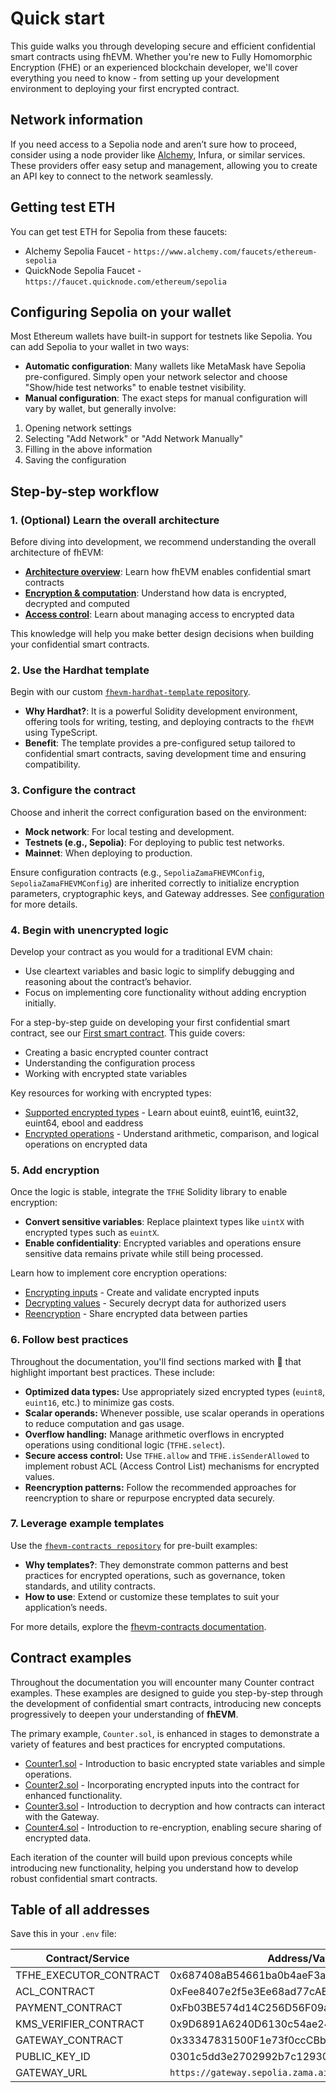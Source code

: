 # Quick start

This guide walks you through developing secure and efficient confidential smart contracts using fhEVM. Whether you're new to Fully Homomorphic Encryption (FHE) or an experienced blockchain developer, we'll cover everything you need to know - from setting up your development environment to deploying your first encrypted contract.

## Network information

If you need access to a Sepolia node and aren’t sure how to proceed, consider using a node provider like [Alchemy](https://www.alchemy.com/), Infura, or similar services. These providers offer easy setup and management, allowing you to create an API key to connect to the network seamlessly.

## Getting test ETH

You can get test ETH for Sepolia from these faucets:

- Alchemy Sepolia Faucet - `https://www.alchemy.com/faucets/ethereum-sepolia`
- QuickNode Sepolia Faucet - `https://faucet.quicknode.com/ethereum/sepolia`

## Configuring Sepolia on your wallet

Most Ethereum wallets have built-in support for testnets like Sepolia. You can add Sepolia to your wallet in two ways:

- **Automatic configuration**: Many wallets like MetaMask have Sepolia pre-configured. Simply open your network selector and choose "Show/hide test networks" to enable testnet visibility.
- **Manual configuration**: The exact steps for manual configuration will vary by wallet, but generally involve:

1. Opening network settings
2. Selecting "Add Network" or "Add Network Manually"
3. Filling in the above information
4. Saving the configuration

## Step-by-step workflow

### 1. (Optional) Learn the overall architecture

Before diving into development, we recommend understanding the overall architecture of fhEVM:

- [**Architecture overview**](../fundamentals/architecture_overview.md): Learn how fhEVM enables confidential smart contracts
- [**Encryption & computation**](../fundamentals/d_re_ecrypt_compute.md): Understand how data is encrypted, decrypted and computed
- [**Access control**](../fundamentals/acl/): Learn about managing access to encrypted data

This knowledge will help you make better design decisions when building your confidential smart contracts.

### 2. Use the Hardhat template

Begin with our custom [`fhevm-hardhat-template` repository](https://github.com/zama-ai/fhevm-hardhat-template).

- **Why Hardhat?**: It is a powerful Solidity development environment, offering tools for writing, testing, and deploying contracts to the `fhEVM` using TypeScript.
- **Benefit**: The template provides a pre-configured setup tailored to confidential smart contracts, saving development time and ensuring compatibility.

### 3. Configure the contract

Choose and inherit the correct configuration based on the environment:

- **Mock network**: For local testing and development.
- **Testnets (e.g., Sepolia)**: For deploying to public test networks.
- **Mainnet**: When deploying to production.

Ensure configuration contracts (e.g., `SepoliaZamaFHEVMConfig`, `SepoliaZamaFHEVMConfig`) are inherited correctly to initialize encryption parameters, cryptographic keys, and Gateway addresses. See [configuration](../fundamentals/configure.md) for more details.

### 4. Begin with unencrypted logic

Develop your contract as you would for a traditional EVM chain:

- Use cleartext variables and basic logic to simplify debugging and reasoning about the contract’s behavior.
- Focus on implementing core functionality without adding encryption initially.

For a step-by-step guide on developing your first confidential smart contract, see our [First smart contract](../getting_started/first_smart_contract.md). This guide covers:

- Creating a basic encrypted counter contract
- Understanding the configuration process
- Working with encrypted state variables

Key resources for working with encrypted types:

- [Supported encrypted types](../fundamentals/types.md) - Learn about euint8, euint16, euint32, euint64, ebool and eaddress
- [Encrypted operations](../fundamentals/operations.md) - Understand arithmetic, comparison, and logical operations on encrypted data

### 5. Add encryption

Once the logic is stable, integrate the `TFHE` Solidity library to enable encryption:

- **Convert sensitive variables**: Replace plaintext types like `uintX` with encrypted types such as `euintX`.
- **Enable confidentiality**: Encrypted variables and operations ensure sensitive data remains private while still being processed.

Learn how to implement core encryption operations:

- [Encrypting inputs](../fundamentals/inputs.md) - Create and validate encrypted inputs
- [Decrypting values](../fundamentals/decryption/decrypt.md) - Securely decrypt data for authorized users
- [Reencryption](../fundamentals/decryption/reencryption.md) - Share encrypted data between parties

### 6. Follow best practices

Throughout the documentation, you'll find sections marked with 🔧 that highlight important best practices. These include:

- **Optimized data types:** Use appropriately sized encrypted types (`euint8`, `euint16`, etc.) to minimize gas costs.
- **Scalar operands:** Whenever possible, use scalar operands in operations to reduce computation and gas usage.
- **Overflow handling:** Manage arithmetic overflows in encrypted operations using conditional logic (`TFHE.select`).
- **Secure access control:** Use `TFHE.allow` and `TFHE.isSenderAllowed` to implement robust ACL (Access Control List) mechanisms for encrypted values.
- **Reencryption patterns:** Follow the recommended approaches for reencryption to share or repurpose encrypted data securely.

### 7. Leverage example templates

Use the [`fhevm-contracts repository`](https://github.com/zama-ai/fhevm-contracts) for pre-built examples:

- **Why templates?**: They demonstrate common patterns and best practices for encrypted operations, such as governance, token standards, and utility contracts.
- **How to use**: Extend or customize these templates to suit your application’s needs.

For more details, explore the [fhevm-contracts documentation](../guides/contracts.md).

## Contract examples

Throughout the documentation you will encounter many Counter contract examples. These examples are designed to guide you step-by-step through the development of confidential smart contracts, introducing new concepts progressively to deepen your understanding of **fhEVM**.

The primary example, `Counter.sol`, is enhanced in stages to demonstrate a variety of features and best practices for encrypted computations.

- [Counter1.sol](../getting_started/first_smart_contract.md#your-first-smart-contract) - Introduction to basic encrypted state variables and simple operations.
- [Counter2.sol](../fundamentals/inputs.md#upgrade-of-our-counter-contract) - Incorporating encrypted inputs into the contract for enhanced functionality.
- [Counter3.sol](../fundamentals/decryption/decrypt.md#applying-decryption-to-the-counter-example) - Introduction to decryption and how contracts can interact with the Gateway.
- [Counter4.sol](../fundamentals/decryption/reencryption.md#applying-re-encryption-to-the-counter-example) - Introduction to re-encryption, enabling secure sharing of encrypted data.

Each iteration of the counter will build upon previous concepts while introducing new functionality, helping you understand how to develop robust confidential smart contracts.

## Table of all addresses

Save this in your `.env` file:

| Contract/Service       | Address/Value                              |
| ---------------------- | ------------------------------------------ |
| TFHE_EXECUTOR_CONTRACT | 0x687408aB54661ba0b4aeF3a44156c616c6955E07 |
| ACL_CONTRACT           | 0xFee8407e2f5e3Ee68ad77cAE98c434e637f516e5 |
| PAYMENT_CONTRACT       | 0xFb03BE574d14C256D56F09a198B586bdfc0A9de2 |
| KMS_VERIFIER_CONTRACT  | 0x9D6891A6240D6130c54ae243d8005063D05fE14b |
| GATEWAY_CONTRACT       | 0x33347831500F1e73f0ccCBb95c9f86B94d7b1123 |
| PUBLIC_KEY_ID          | 0301c5dd3e2702992b7c12930b7d4defeaaa52cf   |
| GATEWAY_URL            | `https://gateway.sepolia.zama.ai/`         |
